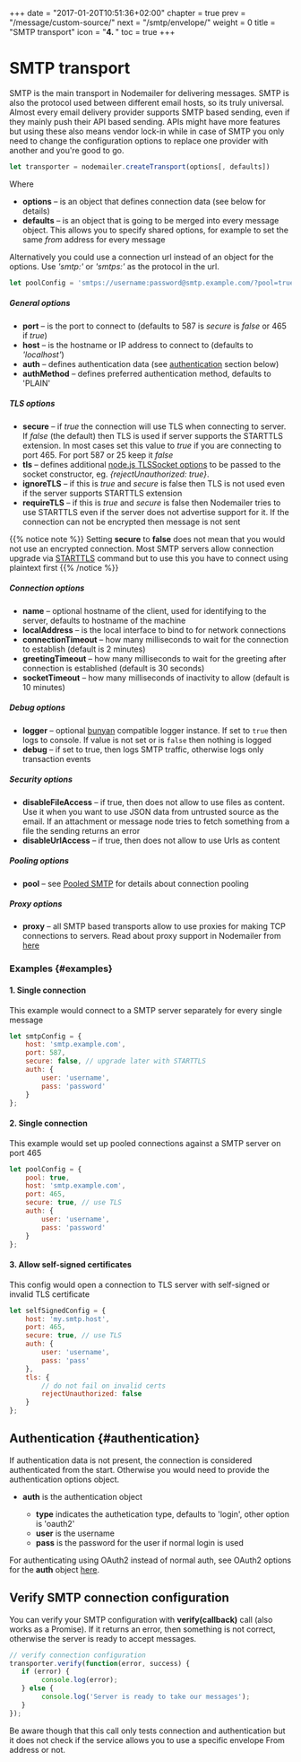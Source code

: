 +++
date = "2017-01-20T10:51:36+02:00"
chapter = true
prev = "/message/custom-source/"
next = "/smtp/envelope/"
weight = 0
title = "SMTP transport"
icon = "<b>4. </b>"
toc = true
+++

# SMTP transport

SMTP is the main transport in Nodemailer for delivering messages. SMTP is also the protocol used between different email hosts, so its truly universal. Almost every email delivery provider supports SMTP based sending, even if they mainly push their API based sending. APIs might have more features but using these also means vendor lock-in while in case of SMTP you only need to change the configuration options to replace one provider with another and you're good to go.

```javascript
let transporter = nodemailer.createTransport(options[, defaults])
```

Where

  - **options** – is an object that defines connection data (see below for details)
  - **defaults** – is an object that is going to be merged into every message object. This allows you to specify shared options, for example to set the same *from* address for every message

Alternatively you could use a connection url instead of an object for the options. Use *'smtp:'* or *'smtps:'* as the protocol in the url.

```javascript
let poolConfig = 'smtps://username:password@smtp.example.com/?pool=true';
```

##### General options

  - **port** – is the port to connect to (defaults to 587 is *secure* is *false* or 465 if *true*)
  - **host** – is the hostname or IP address to connect to (defaults to *'localhost'*)
  - **auth** – defines authentication data (see [authentication](#authentication) section below)
  - **authMethod** – defines preferred authentication method, defaults to 'PLAIN'

##### TLS options

  - **secure** – if *true* the connection will use TLS when connecting to server. If *false* (the default) then TLS is used if server supports the STARTTLS extension. In most cases set this value to *true* if you are connecting to port 465. For port 587 or 25 keep it *false*
  - **tls** – defines additional [node.js TLSSocket options](https://nodejs.org/api/tls.html#tls_class_tls_tlssocket) to be passed to the socket constructor, eg. _{rejectUnauthorized: true}_.
  - **ignoreTLS** – if this is *true* and *secure* is false then TLS is not used even if the server supports STARTTLS extension
  - **requireTLS** – if this is *true* and *secure* is false then Nodemailer tries to use STARTTLS even if the server does not advertise support for it. If the connection can not be encrypted then message is not sent

{{% notice note %}}
Setting **secure** to **false** does not mean that you would not use an encrypted connection. Most SMTP servers allow connection upgrade via [STARTTLS](https://tools.ietf.org/html/rfc3207#section-2) command but to use this you have to connect using plaintext first
{{% /notice %}}

##### Connection options

  - **name** – optional hostname of the client, used for identifying to the server, defaults to hostname of the machine
  - **localAddress** – is the local interface to bind to for network connections
  - **connectionTimeout** – how many milliseconds to wait for the connection to establish (default is 2 minutes)
  - **greetingTimeout** – how many milliseconds to wait for the greeting after connection is established (default is 30 seconds)
  - **socketTimeout** – how many milliseconds of inactivity to allow (default is 10 minutes)

##### Debug options

  - **logger** – optional [bunyan](https://github.com/trentm/node-bunyan) compatible logger instance. If set to `true` then logs to console. If value is not set or is `false` then nothing is logged
  - **debug** – if set to true, then logs SMTP traffic, otherwise logs only transaction events

##### Security options

  - **disableFileAccess** – if true, then does not allow to use files as content. Use it when you want to use JSON data from untrusted source as the email. If an attachment or message node tries to fetch something from a file the sending returns an error
  - **disableUrlAccess** – if true, then does not allow to use Urls as content

##### Pooling options

  - **pool** – see [Pooled SMTP](/smtp/pooled/) for details about connection pooling

##### Proxy options

  - **proxy** – all SMTP based transports allow to use proxies for making TCP connections to servers. Read about proxy support in Nodemailer from [here](/smtp/proxies/)

### Examples {#examples}

#### 1\. Single connection

This example would connect to a SMTP server separately for every single message

```javascript
let smtpConfig = {
    host: 'smtp.example.com',
    port: 587,
    secure: false, // upgrade later with STARTTLS
    auth: {
        user: 'username',
        pass: 'password'
    }
};
```

#### 2\. Single connection

This example would set up pooled connections against a SMTP server on port 465

```javascript
let poolConfig = {
    pool: true,
    host: 'smtp.example.com',
    port: 465,
    secure: true, // use TLS
    auth: {
        user: 'username',
        pass: 'password'
    }
};
```

#### 3\. Allow self-signed certificates

This config would open a connection to TLS server with self-signed or invalid TLS certificate

```javascript
let selfSignedConfig = {
    host: 'my.smtp.host',
    port: 465,
    secure: true, // use TLS
    auth: {
        user: 'username',
        pass: 'pass'
    },
    tls: {
        // do not fail on invalid certs
        rejectUnauthorized: false
    }
};
```

## Authentication {#authentication}

If authentication data is not present, the connection is considered authenticated from the start. Otherwise you would need to provide the authentication options object.

- **auth** is the authentication object

  - **type** indicates the authetication type, defaults to 'login', other option is 'oauth2'
  - **user** is the username
  - **pass** is the password for the user if normal login is used

For authenticating using OAuth2 instead of normal auth, see OAuth2 options for the **auth** object [here](/smtp/oauth2/).

## Verify SMTP connection configuration

You can verify your SMTP configuration with **verify(callback)** call (also works as a Promise). If it returns an error, then something is not correct, otherwise the server is ready to accept messages.

```javascript
// verify connection configuration
transporter.verify(function(error, success) {
   if (error) {
        console.log(error);
   } else {
        console.log('Server is ready to take our messages');
   }
});
```

Be aware though that this call only tests connection and authentication but it does not check if the service allows you to use a specific envelope From address or not.
